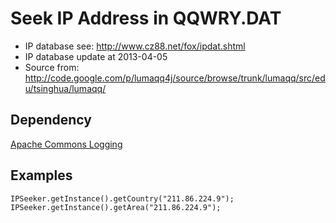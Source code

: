 Seek IP Address in QQWRY.DAT
===========

* IP database see: <http://www.cz88.net/fox/ipdat.shtml>
* IP database update at 2013-04-05
* Source from: <http://code.google.com/p/lumaqq4j/source/browse/trunk/lumaqq/src/edu/tsinghua/lumaqq/>

Dependency
-----------
[Apache Commons Logging](http://commons.apache.org/proper/commons-logging/)

Examples
-----------

	IPSeeker.getInstance().getCountry("211.86.224.9");
	IPSeeker.getInstance().getArea("211.86.224.9");